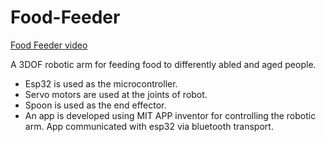 # Food-Feeder
[Food Feeder video](https://drive.google.com/file/d/15vhYTzibZnjBZE11ePjqpe2ifzyBpnYZ/view?usp=drive_link)

A 3DOF robotic arm for feeding food to differently abled and aged people.
- Esp32 is used as the microcontroller.
- Servo motors are used at the joints of robot.
- Spoon is used as the end effector.
- An app is developed using MIT APP inventor for controlling the robotic arm. App communicated with esp32 via bluetooth transport.
  
